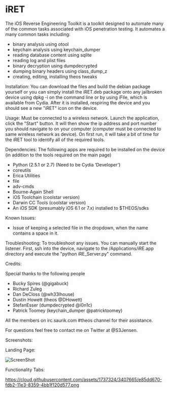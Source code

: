 iRET
====
The iOS Reverse Engineering Toolkit is a toolkit designed to automate many of the common tasks associated with iOS penetration testing. It automates a many common tasks including:

 - binary analysis using otool
 - keychain analysis using keychain_dumper
 - reading database content using sqlite
 - reading log and plist files
 - binary decryption using dumpdecrypted
 - dumping binary headers using class_dump_z
 - creating, editing, installing theos tweaks

Installation:
  You can download the files and build the debian package yourself or you can simply install the iRET.deb package onto any jailbroken device using dpkg -i on the command line or by using iFile, which is available from Cydia. After it is installed, respiring the device and you should see a new "iRET" icon on the device.

Usage:
  Must be connected to a wireless network. Launch the application, click the "Start" button. It will then show the ip address and port number you should navigate to on your computer (computer must be connected to same wireless network as device). On first run, it will take a bit of time for the iRET tool to identify all of the required tools.


Dependencies:
  The following apps are required to be installed on the device (in addition to the tools required on the main page)
 - Python (2.5.1 or 2.7) (Need to be Cydia ‘Developer’)
 - coreutils
 - Erica Utilities
 - file
 - adv-cmds
 - Bourne-Again Shell
 - iOS Toolchain (coolstar version)
 - Darwin CC Tools (coolstar version)
 - An iOS SDK (presumably iOS 6.1 or 7.x) installed to $THEOS/sdks


Known Issues:
 - Issue of keeping a selected file in the dropdown, when the name contains a space in it.


Troubleshooting:
  To troubleshoot any issues. You can manually start the listener. First, ssh into the device, navigate to the /Applications/iRE.app directory and execute the "python iRE_Server.py" command.


Credits:

Special thanks to the following people

 - Bucky Spires (@gigabuck)
 - Richard Zuleg
 - Dan DeCloss (@wh33lhouse)
 - Dustin Howett (theos @DHowett)
 - StefanEsser (dumpdecrypted @i0n1c)
 - Patrick Toomey (keychain_dumper @patricktoomey)

All the members on irc.saurik.com #theos channel for their assistance.

For questions feel free to contact me on Twitter at @S3Jensen.

Screenshots:

Landing Page:

![ScreenShot](https://cloud.githubusercontent.com/assets/1737324/3407661/cb2a3288-fdb2-11e3-8279-ea50fa634ac8.png)

Functionality Tabs:

https://cloud.githubusercontent.com/assets/1737324/3407665/e85dd670-fdb2-11e3-8359-4bb1f120d577.png
